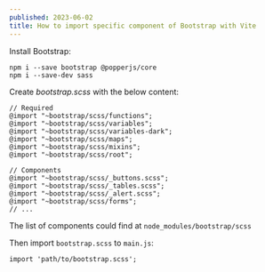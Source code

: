 ```yaml
---
published: 2023-06-02
title: How to import specific component of Bootstrap with Vite
---
```

Install Bootstrap:

    npm i --save bootstrap @popperjs/core
    npm i --save-dev sass
    

Create _bootstrap.scss_ with the below content:

    // Required
    @import "~bootstrap/scss/functions";
    @import "~bootstrap/scss/variables";
    @import "~bootstrap/scss/variables-dark";
    @import "~bootstrap/scss/maps";
    @import "~bootstrap/scss/mixins";
    @import "~bootstrap/scss/root";
    
    // Components
    @import "~bootstrap/scss/_buttons.scss";
    @import "~bootstrap/scss/_tables.scss";
    @import "~bootstrap/scss/_alert.scss";
    @import "~bootstrap/scss/forms";
    // ...
    

The list of components could find at `node_modules/bootstrap/scss`

Then import `bootstrap.scss` to `main.js`:

    import 'path/to/bootstrap.scss';